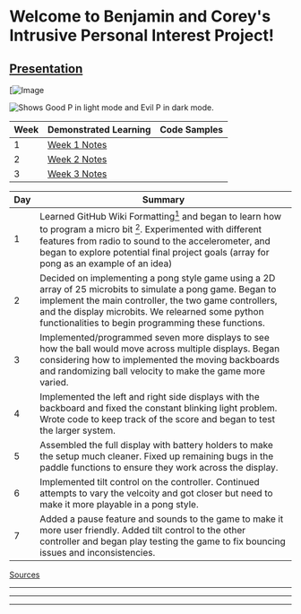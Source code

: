 # Welcome to Benjamin and Corey's Intrusive Personal Interest Project!

## [Presentation](https://docs.google.com/presentation/d/1BYW3g8E4uTiwx9T-5mipRFStOk-WniuoF8NEB2TlrG4/edit?usp=sharing)
[![Image](https://miro.medium.com/v2/resize:fit:403/1*ZXMauLNaFe8mBX2qqE5n_w.png)


<picture>
  <source media="(prefers-color-scheme: dark)" srcset="https://user-images.githubusercontent.com/112722697/199281611-ef3209cb-16ab-4d90-873b-bf7f69ab2775.png">
  <source media="(prefers-color-scheme: light)" srcset="https://user-images.githubusercontent.com/112722697/199556015-e50a0b8a-990c-4861-8722-5ab6ae109727.png">
  <img alt="Shows Good P in light mode and Evil P in dark mode." src="https://user-images.githubusercontent.com/112722697/199285242-12640e99-4fe8-4686-b011-cf814884c28a.jpeg">
</picture>

|Week|Demonstrated Learning|Code Samples|
|-|-|-|
|1|[Week 1 Notes](https://github.com/Homestead-High-School/personal-project-Corey-6-6-6/blob/main/Week1Notes.md)||
|2|[Week 2 Notes](https://github.com/Homestead-High-School/personal-project-Corey-6-6-6/blob/main/Week2Notes.md)||
|3|[Week 3 Notes](https://github.com/Homestead-High-School/personal-project-Corey-6-6-6/blob/main/Week3Notes.md)||

|Day|Summary|
|-|-|
|1|Learned GitHub Wiki Formatting[<sup>1</sup>] and began to learn how to program a micro bit [<sup>2</sup>]. Experimented with different features from radio to sound to the accelerometer, and began to explore potential final project goals (array for pong as an example of an idea)|
|2|Decided on implementing a pong style game using a 2D array of 25 microbits to simulate a pong game. Began to implement the main controller, the two game controllers, and the display microbits. We relearned some python functionalities to begin programming these functions.| 
|3|Implemented/programmed seven more displays to see how the ball would move across multiple displays. Began considering how to implemented the moving backboards and randomizing ball velocity to make the game more varied.|
|4|Implemented the left and right side displays with the backboard and fixed the constant blinking light problem. Wrote code to keep track of the score and began to test the larger system.|
|5|Assembled the full display with battery holders to make the setup much cleaner. Fixed up remaining bugs in the paddle functions to ensure they work across the display.|
|6|Implemented tilt control on the controller. Continued attempts to vary the velcoity and got closer but need to make it more playable in a pong style.|
|7|Added a pause feature and sounds to the game to make it more user friendly. Added tilt control to the other controller and began play testing the game to fix bouncing issues and inconsistencies.|
[Sources](https://github.com/Homestead-High-School/personal-project-Corey-6-6-6/blob/main/Week3Notes.md)
<hr>
<hr>
<hr>

[<sup>1</sup>]: https://docs.github.com/en/get-started/writing-on-github/getting-started-with-writing-and-formatting-on-github/basic-writing-and-formatting-syntax#paragraphs
[<sup>2</sup>]: https://python.microbit.org/v/3
